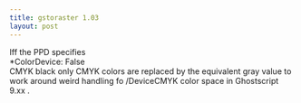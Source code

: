 ```yaml
---
title: gstoraster 1.03
layout: post
---
```


Iff the PPD specifies <BR>*ColorDevice: False<BR>CMYK black only CMYK colors are replaced by the equivalent gray value to work around weird handling fo /DeviceCMYK color space in Ghostscript 9.xx .
